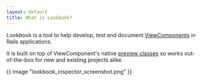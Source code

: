 ```yaml
---
layout: default
title: What is Lookbook?
---
```


Lookbook is a tool to help develop, test and document [ViewComponents](https://viewcomponent.org) in Rails applications.


It is built on top of ViewComponent's native [preview classes](https://viewcomponent.org/guide/previews.html) so works out-of-the-box for new and existing projects alike.

{{ image "lookbook_inspector_screenshot.png" }}